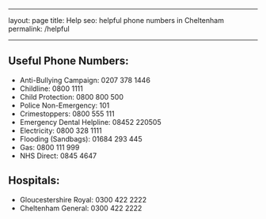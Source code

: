 
---

layout: page
title: Help
seo: helpful phone numbers in Cheltenham
permalink: /helpful

---

## Useful Phone Numbers:

- Anti-Bullying Campaign: 0207 378 1446
- Childline: 0800 1111
- Child Protection: 0800 800 500
- Police Non-Emergency: 101
- Crimestoppers: 0800 555 111
- Emergency Dental Helpline: 08452 220505
- Electricity: 0800 328 1111
- Flooding (Sandbags): 01684 293 445
- Gas: 0800 111 999
- NHS Direct: 0845 4647

## Hospitals:

- Gloucestershire Royal: 0300 422 2222
- Cheltenham General: 0300 422 2222